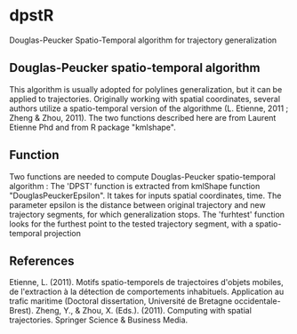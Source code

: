 # dpstR
Douglas-Peucker Spatio-Temporal algorithm for trajectory generalization

## Douglas-Peucker spatio-temporal algorithm

This algorithm is usually adopted for polylines generalization, but it can be applied to trajectories. Originally working with spatial coordinates, several authors utilize a spatio-temporal version of the algorithme (L. Etienne, 2011 ; Zheng & Zhou, 2011). The two functions described here are from Laurent Etienne Phd and from R package "kmlshape".

## Function

Two functions are needed to compute Douglas-Peucker spatio-temporal algorithm : 
The 'DPST' function is extracted from kmlShape function "DouglasPeuckerEpsilon". It takes for inputs spatial coordinates, time. The parameter epsilon is the distance between original trajectory and new trajectory segments, for which generalization stops. 
The 'furhtest' function looks for the furthest point to the tested trajectory segment, with a spatio-temporal projection

## References

Etienne, L. (2011). Motifs spatio-temporels de trajectoires d'objets mobiles, de l'extraction à la détection de comportements inhabituels. Application au trafic maritime (Doctoral dissertation, Université de Bretagne occidentale-Brest).
Zheng, Y., & Zhou, X. (Eds.). (2011). Computing with spatial trajectories. Springer Science & Business Media.

